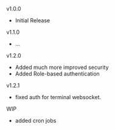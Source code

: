 v1.0.0

- Initial Release

v1.1.0

- ...

v1.2.0

- Added much more improved security
- Added Role-based authentication

v1.2.1

- fixed auth for terminal websocket.

WIP

- added cron jobs